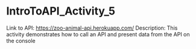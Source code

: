 # IntroToAPI_Activity_5
Link to API: https://zoo-animal-api.herokuapp.com/
Description: This activity demonstrates how to call an API and present data from the API on the console
